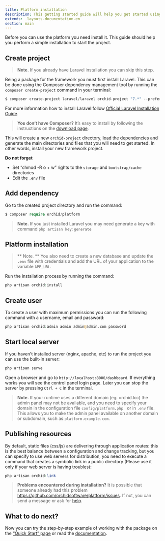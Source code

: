 ```yaml
---
title: Platform installation
description: This getting started guide will help you get started using ORCHID.
extends: _layouts.documentation.en
section: main
---
```



Before you can use the platform you need install it. This guide should help you perform a simple installation to start the project.


## Create project

> **Note.** If you already have Laravel installation you can skip this step.

Being a package for the framework you must first install Laravel. This can be done using the Composer dependency management tool by running the `composer create-project` command in your terminal:

```php
$ composer create-project laravel/laravel orchid-project "7.*" --prefer-dist
```

For more information how to install Laravel follow [Official Laravel Installation Guide](https://laravel.com/docs/5.8/installation).

> **You don’t have Composer?** It’s easy to install by following the instructions on the [download page](https://getcomposer.org/download/).

This will create a new `orchid-project` directory, load the dependencies and generate the main directories and files that you will need to get started.
In other words, install your new framework project.

**Do not forget**
- Set “chmod -R o + w” rights to the `storage` and `bootstrap/cache` directories
- Edit the `.env` file

## Add dependency

Go to the created project directory and run the command:
```php
$ composer require orchid/platform
```

> **Note.** If you just installed Laravel you may need generate a key with command `php artisan key:generate`

## Platform installation

> ** Note. ** You also need to create a new database and update the `.env` file with credentials and add the URL of your application to the variable `APP_URL`.

Run the installation process by running the command:

```php
php artisan orchid:install
```

## Create user

To create a user with maximum permissions you can run the following command with a username, email and password:

```php
php artisan orchid:admin admin admin@admin.com password
```


## Start local server

If you haven't installed server (nginx, apache, etc) to run the project you can use the built-in server:
```php
php artisan serve
```

Open a browser and go to `http://localhost:8000/dashboard`. If everything works you will see the control panel login page. Later you can stop the server by pressing `Ctrl + C` in the terminal.

> **Note.** If your runtime uses a different domain (eg. orchid.loc)
  the admin panel may not be available, and you need to specify your domain in the configuration file `config/platform.php`
  or in `.env` file. This allows you to make the admin panel available on another domain or subdomain, such as `platform.example.com`. 
 
## Publishing resources

By default, static files (css/js) are delivering through application routes: this is the best balance between a configuration and change tracking, but you can specify to use web servers for distribution, you need to execute a command that creates a symbolic link in a public directory (Please use it only if your web server is having troubles):

 ```php
php artisan orchid:link
```
 
> **Problems encountered during installation?** It is possible that someone already had this problem https://github.com/orchidsoftware/platform/issues. If not, you can send a message or ask for [help](https://github.com/orchidsoftware/platform/issues/new).

## What to do next?

Now you can try the step-by-step example of working with the package on the [“Quick Start” page](/en/docs/quickstart) or read the [documentation](/en/docs/screens).
